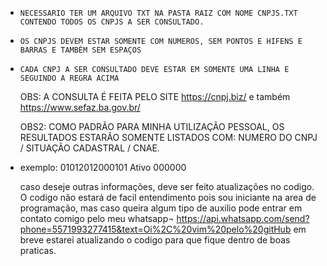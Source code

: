 *     NECESSARIO TER UM ARQUIVO TXT NA PASTA RAIZ COM NOME CNPJS.TXT CONTENDO TODOS OS CNPJS A SER CONSULTADO.
*     OS CNPJS DEVEM ESTAR SOMENTE COM NUMEROS, SEM PONTOS E HIFENS E BARRAS E TAMBÉM SEM ESPAÇOS
*     CADA CNPJ A SER CONSULTADO DEVE ESTAR EM SOMENTE UMA LINHA E SEGUINDO A REGRA ACIMA

  OBS: A CONSULTA É FEITA PELO SITE https://cnpj.biz/ e também  https://www.sefaz.ba.gov.br/

  OBS2: COMO PADRÃO PARA MINHA UTILIZAÇÃO PESSOAL, OS RESULTADOS ESTARÃO SOMENTE LISTADOS COM: NUMERO DO CNPJ / SITUAÇÃO CADASTRAL / CNAE.
*   exemplo: 01012012000101 Ativo 000000


    caso deseje outras informações, deve ser feito atualizações no codigo.
    O codigo não estará de facil entendimento pois sou iniciante na area de programação, mas caso queira algum tipo de auxilio pode entrar em contato comigo pelo meu         whatsapp¬
    https://api.whatsapp.com/send?phone=5571993277415&text=Oi%2C%20vim%20pelo%20gitHub
    em breve estarei atualizando o codigo para que fique dentro de boas praticas.
